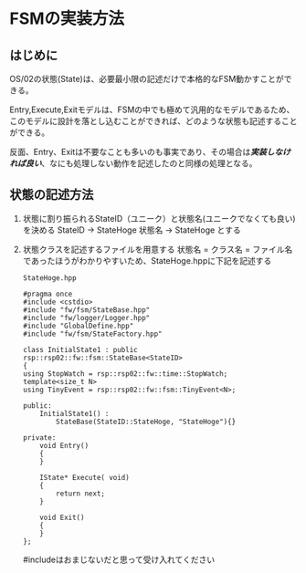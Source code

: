 # FSMの実装方法
## はじめに
OS/02の状態(State)は、必要最小限の記述だけで本格的なFSM動かすことができる。

Entry,Execute,Exitモデルは、FSMの中でも極めて汎用的なモデルであるため、このモデルに設計を落とし込むことができれば、どのような状態も記述することができる。

反面、Entry、Exitは不要なことも多いのも事実であり、その場合は***実装しなければ良い***、なにも処理しない動作を記述したのと同様の処理となる。

## 状態の記述方法
1. 状態に割り振られるStateID（ユニーク）と状態名(ユニークでなくても良い)を決める
	StateID → StateHoge
	状態名 → StateHoge
	とする

2. 状態クラスを記述するファイルを用意する
	状態名 = クラス名 = ファイル名であったほうがわかりやすいため、StateHoge.hppに下記を記述する

	```
	StateHoge.hpp
	
	#pragma once
	#include <cstdio>
	#include "fw/fsm/StateBase.hpp"
	#include "fw/logger/Logger.hpp"
	#include "GlobalDefine.hpp"
	#include "fw/fsm/StateFactory.hpp"

	class InitialState1 : public rsp::rsp02::fw::fsm::StateBase<StateID>
	{
	using StopWatch = rsp::rsp02::fw::time::StopWatch;
	template<size_t N>
	using TinyEvent = rsp::rsp02::fw::fsm::TinyEvent<N>;

	public:
		InitialState1() :
			StateBase(StateID::StateHoge, "StateHoge"){}

	private:
		void Entry()
		{
		}

		IState* Execute( void)
		{
			return next;
		}

		void Exit()
		{
		}
	};
	```
	#includeはおまじないだと思って受け入れてください